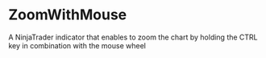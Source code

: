 # ZoomWithMouse
 A NinjaTrader indicator that enables to zoom the chart by holding the CTRL key in combination with the mouse wheel

